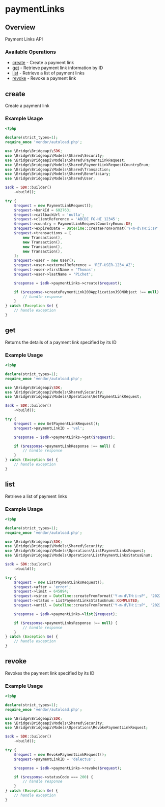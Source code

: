 # paymentLinks

## Overview

Payment Links API

### Available Operations

* [create](#create) - Create a payment link
* [get](#get) - Retrieve payment link information by ID
* [list](#list) - Retrieve a list of payment links
* [revoke](#revoke) - Revoke a payment link

## create

Create a payment link

### Example Usage

```php
<?php

declare(strict_types=1);
require_once 'vendor/autoload.php';

use \Bridge\Bridgeapi\SDK;
use \Bridge\Bridgeapi\Models\Shared\Security;
use \Bridge\Bridgeapi\Models\Shared\PaymentLinkRequest;
use \Bridge\Bridgeapi\Models\Shared\PaymentLinkRequestCountryEnum;
use \Bridge\Bridgeapi\Models\Shared\Transaction;
use \Bridge\Bridgeapi\Models\Shared\Beneficiary;
use \Bridge\Bridgeapi\Models\Shared\User;

$sdk = SDK::builder()
    ->build();

try {
    $request = new PaymentLinkRequest();
    $request->bankId = 602763;
    $request->callbackUrl = 'nulla';
    $request->clientReference = 'ABCDE_FG-HI_12345';
    $request->country = PaymentLinkRequestCountryEnum::DE;
    $request->expiredDate = DateTime::createFromFormat('Y-m-d\TH:i:sP', '2021-07-24T22:00:00.000Z');
    $request->transactions = [
        new Transaction(),
        new Transaction(),
        new Transaction(),
        new Transaction(),
    ];
    $request->user = new User();
    $request->user->externalReference = 'REF-USER-1234_AZ';
    $request->user->firstName = 'Thomas';
    $request->user->lastName = 'Pichet';

    $response = $sdk->paymentLinks->create($request);

    if ($response->createPaymentLink200ApplicationJSONObject !== null) {
        // handle response
    }
} catch (Exception $e) {
    // handle exception
}
```

## get

Returns the details of a payment link specified by its ID

### Example Usage

```php
<?php

declare(strict_types=1);
require_once 'vendor/autoload.php';

use \Bridge\Bridgeapi\SDK;
use \Bridge\Bridgeapi\Models\Shared\Security;
use \Bridge\Bridgeapi\Models\Operations\GetPaymentLinkRequest;

$sdk = SDK::builder()
    ->build();

try {
    $request = new GetPaymentLinkRequest();
    $request->paymentLinkID = 'vel';

    $response = $sdk->paymentLinks->get($request);

    if ($response->paymentLinkResponse !== null) {
        // handle response
    }
} catch (Exception $e) {
    // handle exception
}
```

## list

Retrieve a list of payment links

### Example Usage

```php
<?php

declare(strict_types=1);
require_once 'vendor/autoload.php';

use \Bridge\Bridgeapi\SDK;
use \Bridge\Bridgeapi\Models\Shared\Security;
use \Bridge\Bridgeapi\Models\Operations\ListPaymentLinksRequest;
use \Bridge\Bridgeapi\Models\Operations\ListPaymentLinksStatusEnum;

$sdk = SDK::builder()
    ->build();

try {
    $request = new ListPaymentLinksRequest();
    $request->after = 'error';
    $request->limit = 645894;
    $request->since = DateTime::createFromFormat('Y-m-d\TH:i:sP', '2022-07-25T06:44:09.184Z');
    $request->status = ListPaymentLinksStatusEnum::COMPLETED;
    $request->until = DateTime::createFromFormat('Y-m-d\TH:i:sP', '2022-10-30T21:34:57.850Z');

    $response = $sdk->paymentLinks->list($request);

    if ($response->paymentLinksResponse !== null) {
        // handle response
    }
} catch (Exception $e) {
    // handle exception
}
```

## revoke

Revokes the payment link specified by its ID

### Example Usage

```php
<?php

declare(strict_types=1);
require_once 'vendor/autoload.php';

use \Bridge\Bridgeapi\SDK;
use \Bridge\Bridgeapi\Models\Shared\Security;
use \Bridge\Bridgeapi\Models\Operations\RevokePaymentLinkRequest;

$sdk = SDK::builder()
    ->build();

try {
    $request = new RevokePaymentLinkRequest();
    $request->paymentLinkID = 'delectus';

    $response = $sdk->paymentLinks->revoke($request);

    if ($response->statusCode === 200) {
        // handle response
    }
} catch (Exception $e) {
    // handle exception
}
```
